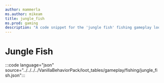 ```yaml
---
author: mammerla
ms.author: mikeam
title: jungle_fish
ms.prod: gaming
description: "A code snippet for the 'jungle fish' fishing gameplay loot table"
---
```


# Jungle Fish

:::code language="json" source="../../../../VanillaBehaviorPack/loot_tables/gameplay/fishing/jungle_fish.json":::
